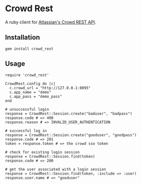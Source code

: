 # Crowd Rest

A ruby client for [Atlassian's Crowd REST API](http://confluence.atlassian.com/display/CROWDDEV/Crowd+REST+APIs).

## Installation

    gem install crowd_rest

## Usage

    require 'crowd_rest'
    
    CrowdRest.config do |c|
      c.crowd_url = "http://127.0.0.1:8095"
      c.app_name = "demo"
      c.app_pass = "demo_pass"
    end
    
    # unsuccessful login
    response = CrowdRest::Session.create("baduser", "badpass")
    response.code # => 400
    response.reason # => INVALID_USER_AUTHENTICATION
    
    # successful log in
    response = CrowdRest::Session.create("gooduser", "goodpass")
    response.code # => 201
    token = response.token # => the crowd sso token

    # check for existing login session
    response = CrowdRest::Session.find(token)
    response.code # => 200
    
    # get the user associated with a login session
    response = CrowdRest::Session.find(token, :include => :user)
    response.user.name # => "gooduser"
